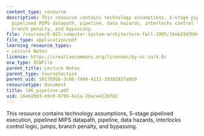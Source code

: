```yaml
---
content_type: resource
description: This resource contains technology assumptions, 5-stage pipelined execution,
  pipelined MIPS datapath, pipeline, data hazards, interlocks control logic, jumps,
  branch penalty, and bypassing.
file: /courses/6-823-computer-system-architecture-fall-2005/16eb29d3b9c087566a1a28aca412bf02_l06_pipeline.pdf
file_type: application/pdf
learning_resource_types:
- Lecture Notes
license: https://creativecommons.org/licenses/by-nc-sa/4.0/
ocw_type: OCWFile
parent_title: Lecture Notes
parent_type: CourseSection
parent_uid: 5017895b-3c66-fd04-4111-19382827a0b9
resourcetype: Document
title: l06_pipeline.pdf
uid: 16eb29d3-b9c0-8756-6a1a-28aca412bf02
---
```

This resource contains technology assumptions, 5-stage pipelined execution, pipelined MIPS datapath, pipeline, data hazards, interlocks control logic, jumps, branch penalty, and bypassing.